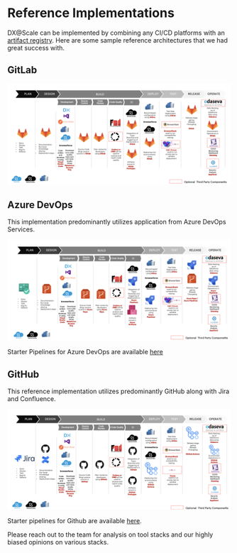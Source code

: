 # Reference Implementations

DX@Scale can be implemented by combining any  CI/CD platforms with an [artifact registry](https://dxatscale.gitbook.io/sfpowerscripts/faq/artifacts). Here are some sample reference architectures that we had great success with.

## **GitLab**

![](.gitbook/assets/image%20%286%29.png)

## **Azure DevOps**  

This implementation predominantly utilizes application from Azure DevOps Services.

![](.gitbook/assets/image%20%285%29.png)

Starter Pipelines for Azure DevOps are available [here](https://github.com/dxatscale/easy-spaces-lwc/tree/develop/.azure-pipelines)

## GitHub 

This reference implementation utilizes predominantly GitHub along with Jira and Confluence.

![](.gitbook/assets/image%20%287%29.png)

  
Starter pipelines for Github are available [here](https://github.com/dxatscale/easy-spaces-lwc/tree/develop/.github).

  
Please reach out to the team for analysis on tool stacks and our highly biased opinions on various stacks.

